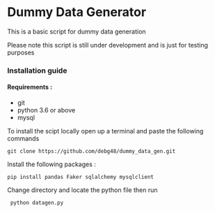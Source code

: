 # Dummy Data Generator

This is a basic script for dummy data generation

Please note this script is still under development and is just for testing purposes

### Installation guide 

#### Requirements :

* git
* python 3.6 or above 
* mysql 


To install the scipt locally open up a terminal and paste the following commands  

``` git clone https://github.com/debg48/dummy_data_gen.git ```

Install the following packages :

``` pip install pandas Faker sqlalchemy mysqlclient ```

Change directory and locate the python file then run 

``` python datagen.py```
